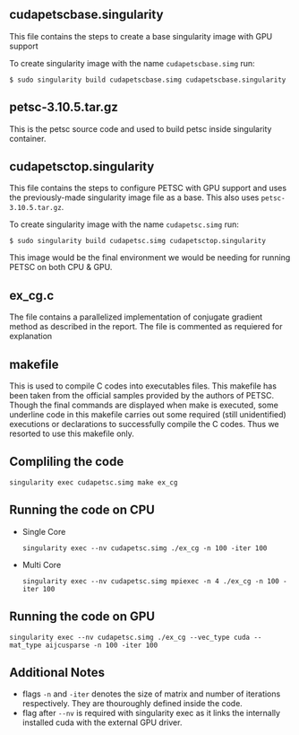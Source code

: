 ## cudapetscbase.singularity

This file contains the steps to create a base singularity image with GPU support

To create singularity image with the name `cudapetscbase.simg` run:
```
$ sudo singularity build cudapetscbase.simg cudapetscbase.singularity
```

## petsc-3.10.5.tar.gz
This is the petsc source code and used to build petsc inside singularity container.

## cudapetsctop.singularity

This file contains the steps to configure PETSC with GPU support and uses the previously-made 
singularity image file as a base.
This also uses `petsc-3.10.5.tar.gz`.

To create singularity image with the name `cudapetsc.simg` run:
```
$ sudo singularity build cudapetsc.simg cudapetsctop.singularity
```

This image would be the final environment we would be needing for running PETSC
on both CPU & GPU.

## ex_cg.c
The file contains a parallelized implementation of conjugate gradient method as described in the report.
The file is commented as requiered for explanation

## makefile
This is used to compile C codes into executables files. 
This makefile has been taken from the official samples provided by the authors of PETSC. 
Though the final commands are displayed when make is executed, 
some underline code in this makefile carries out some required 
(still unidentified) executions or declarations to successfully compile the C codes. 
Thus we resorted to use this makefile only.

## Compliling the code
```
singularity exec cudapetsc.simg make ex_cg
```

## Running the code on CPU

  - Single Core
    ```
    singularity exec --nv cudapetsc.simg ./ex_cg -n 100 -iter 100
    ```

  - Multi Core
    ```
    singularity exec --nv cudapetsc.simg mpiexec -n 4 ./ex_cg -n 100 -iter 100
    ```

## Running the code on GPU

  ```
  singularity exec --nv cudapetsc.simg ./ex_cg --vec_type cuda --mat_type aijcusparse -n 100 -iter 100
  ```


## Additional Notes

  - flags `-n` and `-iter` denotes the size of matrix and number of iterations respectively. They are thouroughly defined inside the code.
  - flag after `--nv` is required with singularity exec as it links the internally installed cuda with the external GPU driver.
